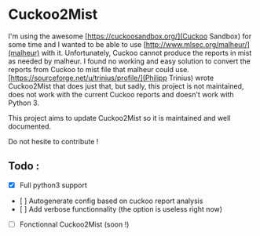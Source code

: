 # Cuckoo2Mist

I'm using the awesome [https://cuckoosandbox.org/](Cuckoo Sandbox) for some time and I wanted to be able to use [http://www.mlsec.org/malheur/](malheur) with it. 
Unfortunately, Cuckoo cannot produce the reports in mist as needed by malheur. I found no working and easy solution to convert the reports from Cuckoo to mist file that malheur could use. [https://sourceforge.net/u/trinius/profile/](Philipp Trinius) wrote Cuckoo2Mist that does just that, but sadly, this project is not maintained, does not work with the current Cuckoo reports and doesn't work with Python 3.

This project aims to update Cuckoo2Mist so it is maintained and well documented.

Do not hesite to contribute !

## Todo :
- [x] Full python3 support
- [ ] Autogenerate config based on cuckoo report analysis
- [ ] Add verbose functionnality (the option is useless right now)
- [ ] Fonctionnal Cuckoo2Mist (soon !)

